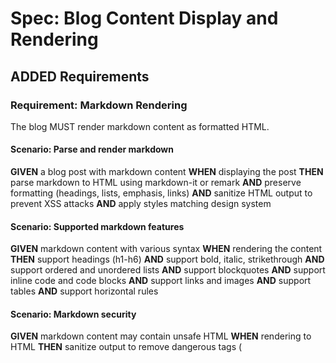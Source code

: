 # Spec: Blog Content Display and Rendering

## ADDED Requirements

### Requirement: Markdown Rendering
The blog MUST render markdown content as formatted HTML.

#### Scenario: Parse and render markdown
**GIVEN** a blog post with markdown content
**WHEN** displaying the post
**THEN** parse markdown to HTML using markdown-it or remark
**AND** preserve formatting (headings, lists, emphasis, links)
**AND** sanitize HTML output to prevent XSS attacks
**AND** apply styles matching design system

#### Scenario: Supported markdown features
**GIVEN** markdown content with various syntax
**WHEN** rendering the content
**THEN** support headings (h1-h6)
**AND** support bold, italic, strikethrough
**AND** support ordered and unordered lists
**AND** support blockquotes
**AND** support inline code and code blocks
**AND** support links and images
**AND** support tables
**AND** support horizontal rules

#### Scenario: Markdown security
**GIVEN** markdown content may contain unsafe HTML
**WHEN** rendering to HTML
**THEN** sanitize output to remove dangerous tags (<script>, <iframe>)
**AND** escape user-generated content
**AND** allow safe HTML tags (strong, em, a, img)
**AND** prevent XSS attacks

### Requirement: Code Syntax Highlighting
The blog MUST provide syntax highlighting for code blocks.

**Implementation Note**: Originally attempted server-side highlighting with Shiki, but this caused Cloudflare Workers CPU time limit errors (10ms+ per request). Migrated to client-side highlight.js to eliminate server CPU cost and prevent production errors.

#### Scenario: Highlight code blocks
**GIVEN** a markdown code block with language specifier
**WHEN** rendering the post
**THEN** apply syntax highlighting using highlight.js (client-side)
**AND** support common languages (JavaScript, TypeScript, Rust, Python, Go, HTML, CSS)
**AND** use base16-gruvbox-dark-medium theme
**AND** dynamically import highlight.js to avoid SSR issues
**AND** run highlighting on document-ready to ensure DOM is available

#### Scenario: Code block styling
**GIVEN** a highlighted code block
**WHEN** displaying the code
**THEN** use monospace font from design system (--font-family-mono)
**AND** apply background color from highlight.js theme
**AND** override default padding with custom spacing (--spacing-md vertical, --spacing-lg horizontal)
**AND** ensure code is readable with gruvbox-dark-medium theme
**AND** support horizontal scrolling for long lines
**AND** apply border-radius for visual polish

#### Scenario: Copy code button
**GIVEN** a code block is displayed
**WHEN** user hovers over the code
**THEN** show "Copy" button in top-right corner
**AND** copy code to clipboard on click
**AND** show "Copied!" confirmation message
**AND** handle copy errors gracefully

#### Scenario: Inline code styling
**GIVEN** inline code in markdown (backticks)
**WHEN** rendering the text
**THEN** wrap in <code> tag
**AND** apply monospace font
**AND** apply subtle background color
**AND** do not apply syntax highlighting (just styling)

### Requirement: Image Handling
The blog MUST handle images in markdown content.

#### Scenario: Render markdown images
**GIVEN** markdown with image syntax ![alt](url)
**WHEN** rendering the content
**THEN** output <img> tag with src and alt attributes
**AND** use responsive image sizing (max-width: 100%)
**AND** include alt text for accessibility
**AND** lazy-load images below the fold

#### Scenario: Image optimization
**GIVEN** images in blog posts
**WHEN** displaying them
**THEN** serve images from R2 bucket or CDN
**AND** use WebP format with JPEG fallback (when possible)
**AND** apply lazy loading with loading="lazy" attribute
**AND** include width and height to prevent layout shift

#### Scenario: Broken image handling
**GIVEN** an image fails to load
**WHEN** displaying the post
**THEN** show alt text in place of image
**AND** apply broken image styling
**AND** do not break page layout

### Requirement: Typography and Readability
The blog MUST ensure content is readable and well-formatted.

#### Scenario: Reading width constraint
**GIVEN** a blog post is displayed
**WHEN** viewing on desktop (> 768px)
**THEN** constrain content width to 65-75 characters per line (optimal readability)
**AND** center content on page
**AND** add padding on sides for breathing room

#### Scenario: Heading hierarchy
**GIVEN** markdown with headings
**WHEN** rendering the post
**THEN** use h1 for post title only
**AND** use h2-h6 for content headings
**AND** apply consistent spacing between headings and paragraphs
**AND** use design system font sizes (--font-size-h2, --font-size-h3, etc.)

#### Scenario: Link styling
**GIVEN** markdown with links
**WHEN** rendering the content
**THEN** style links with underline and color from design system (--color-text-link)
**AND** show hover state (change color or underline style)
**AND** open external links in new tab (target="_blank")
**AND** add rel="noopener noreferrer" for security

#### Scenario: List formatting
**GIVEN** markdown with lists
**WHEN** rendering the content
**THEN** apply proper indentation for nested lists
**AND** use design system spacing (--spacing-sm, --spacing-md)
**AND** style list markers (bullets, numbers)
**AND** ensure lists are readable in both light and dark mode

### Requirement: Post Metadata Display
The blog MUST display post metadata prominently.

#### Scenario: Post header component
**GIVEN** a post detail page
**WHEN** displaying the post
**THEN** show post title as h1
**AND** show published date in readable format (e.g., "October 24, 2025")
**AND** show estimated reading time (e.g., "5 min read")
**AND** show tags as clickable links to tag pages

#### Scenario: Tag display
**GIVEN** a post has tags ["rust", "webdev", "cloudflare"]
**WHEN** displaying tags
**THEN** render each tag as flat text with middot separator (·)
**AND** link each tag to `/?tags={tag}` for filtering
**AND** apply subtle color (--color-text-secondary) with hover state (--color-text-link)
**AND** add padding around tag links (--spacing-xs vertical, --spacing-sm horizontal)
**AND** add padding to separators (--spacing-xs horizontal)
**AND** ensure tags are keyboard accessible
**AND** make tags clickable with pointer cursor

#### Scenario: Date formatting
**GIVEN** a post published date
**WHEN** displaying the date
**THEN** format as "Month Day, Year" (e.g., "October 24, 2025")
**AND** include <time> tag with datetime attribute for machine-readability
**AND** use relative dates for recent posts (e.g., "2 days ago") - optional

### Requirement: Post Summary Cards
The blog index MUST display post summaries as cards.

#### Scenario: Post card layout
**GIVEN** the blog index displays posts
**WHEN** rendering each post
**THEN** show post title as h2 with link to full post
**AND** show summary text (truncated to ~150 characters)
**AND** show published date and reading time
**AND** show tags
**AND** include "Read more →" link

#### Scenario: Post card styling
**GIVEN** a post card component
**WHEN** displaying on the page
**THEN** apply card styling (border, padding, background from design system)
**AND** add hover effect (subtle shadow or border color change)
**AND** ensure consistent spacing between cards
**AND** make entire card clickable (not just title)

#### Scenario: Post card grid layout
**GIVEN** the blog index displays multiple posts
**WHEN** viewing on desktop (> 768px)
**THEN** display posts in single column (not grid) for readability
**AND** stack posts vertically with consistent spacing
**AND** ensure mobile-responsive (full-width on mobile)

### Requirement: Table of Contents
The blog MUST support table of contents generation for long posts.

#### Scenario: Generate TOC from headings
**GIVEN** a post with multiple h2 and h3 headings
**WHEN** rendering the post
**THEN** extract headings to generate table of contents
**AND** display TOC at top of post (optional, based on post length)
**AND** link each TOC item to corresponding heading (with anchor)
**AND** highlight current section on scroll (optional enhancement)

#### Scenario: TOC anchor links
**GIVEN** a table of contents is displayed
**WHEN** user clicks a TOC link
**THEN** scroll smoothly to the corresponding heading
**AND** update URL hash (#heading-slug)
**AND** maintain scroll position on page reload

### Requirement: Blockquote Styling
The blog MUST style blockquotes distinctively.

#### Scenario: Blockquote rendering
**GIVEN** markdown with blockquote (> text)
**WHEN** rendering the content
**THEN** wrap in <blockquote> tag
**AND** apply left border accent color (design system)
**AND** apply padding and italic font style
**AND** ensure contrast for readability

### Requirement: Horizontal Rule Styling
The blog MUST style horizontal rules for section breaks.

#### Scenario: Horizontal rule rendering
**GIVEN** markdown with horizontal rule (---)
**WHEN** rendering the content
**THEN** output <hr> element
**AND** apply subtle border color from design system
**AND** add vertical spacing above and below

### Requirement: Responsive Design
The blog content MUST be mobile-responsive.

#### Scenario: Mobile content width
**GIVEN** viewing on mobile device (< 768px)
**WHEN** displaying post content
**THEN** use full width minus padding
**AND** ensure text is readable (min font-size: 16px to prevent zoom)
**AND** allow horizontal scroll for wide code blocks
**AND** optimize line length for mobile (45-75 characters)

#### Scenario: Touch-friendly interactions
**GIVEN** viewing on mobile device
**WHEN** interacting with elements
**THEN** ensure tap targets are at least 44x44px
**AND** provide adequate spacing between links
**AND** make code copy button large enough to tap

### Requirement: Performance Optimization
The blog content rendering MUST be performant.

#### Scenario: Lazy-load markdown renderer
**GIVEN** the blog is built for production
**WHEN** loading a post page
**THEN** code-split markdown rendering library (marked)
**AND** dynamically import syntax highlighter (highlight.js) client-side
**AND** load highlighting only when DOM is ready (useVisibleTask$)
**AND** avoid SSR for syntax highlighting to prevent CPU time issues

#### Scenario: Avoid layout shift
**GIVEN** a post is loading
**WHEN** content appears
**THEN** reserve space for images (width/height attributes)
**AND** use skeleton loaders matching content structure
**AND** minimize Cumulative Layout Shift (CLS < 0.1)
